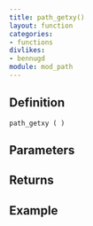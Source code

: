```yaml
---
title: path_getxy()
layout: function
categories:
- functions
divlikes:
- bennugd
module: mod_path
---
```


## Definition

    path_getxy ( )

## Parameters

## Returns

## Example
